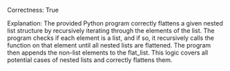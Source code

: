 Correctness: True

Explanation: The provided Python program correctly flattens a given nested list structure by recursively iterating through the elements of the list. The program checks if each element is a list, and if so, it recursively calls the function on that element until all nested lists are flattened. The program then appends the non-list elements to the flat_list. This logic covers all potential cases of nested lists and correctly flattens them.